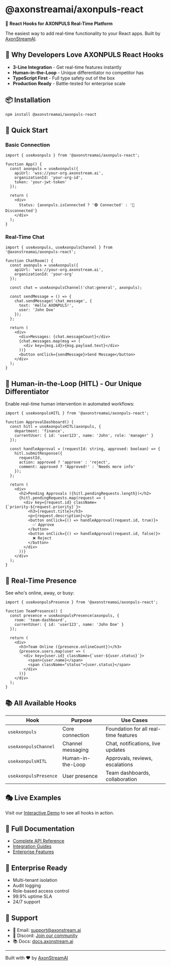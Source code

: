 # @axonstreamai/axonpuls-react

🚀 **React Hooks for AXONPULS Real-Time Platform**

The easiest way to add real-time functionality to your React apps. Built by [AxonStreamAI](https://axonstream.ai).

## 🎯 **Why Developers Love AXONPULS React Hooks**

- **3-Line Integration** - Get real-time features instantly
- **Human-in-the-Loop** - Unique differentiator no competitor has
- **TypeScript First** - Full type safety out of the box
- **Production Ready** - Battle-tested for enterprise scale

## 📦 **Installation**

```bash
npm install @axonstreamai/axonpuls-react
```

## 🚀 **Quick Start**

### Basic Connection

```tsx
import { useAxonpuls } from '@axonstreamai/axonpuls-react';

function App() {
  const axonpuls = useAxonpuls({
    apiUrl: 'wss://your-org.axonstream.ai',
    organizationId: 'your-org-id',
    token: 'your-jwt-token'
  });

  return (
    <div>
      Status: {axonpuls.isConnected ? '🟢 Connected' : '🔴 Disconnected'}
    </div>
  );
}
```

### Real-Time Chat

```tsx
import { useAxonpuls, useAxonpulsChannel } from '@axonstreamai/axonpuls-react';

function ChatRoom() {
  const axonpuls = useAxonpuls({
    apiUrl: 'wss://your-org.axonstream.ai',
    organizationId: 'your-org'
  });
  
  const chat = useAxonpulsChannel('chat:general', axonpuls);

  const sendMessage = () => {
    chat.sendMessage('chat_message', {
      text: 'Hello AXONPULS!',
      user: 'John Doe'
    });
  };

  return (
    <div>
      <div>Messages: {chat.messageCount}</div>
      {chat.messages.map(msg => (
        <div key={msg.id}>{msg.payload.text}</div>
      ))}
      <button onClick={sendMessage}>Send Message</button>
    </div>
  );
}
```

## 🎯 **Human-in-the-Loop (HITL) - Our Unique Differentiator**

Enable real-time human intervention in automated workflows:

```tsx
import { useAxonpulsHITL } from '@axonstreamai/axonpuls-react';

function ApprovalDashboard() {
  const hitl = useAxonpulsHITL(axonpuls, {
    department: 'finance',
    currentUser: { id: 'user123', name: 'John', role: 'manager' }
  });

  const handleApproval = (requestId: string, approved: boolean) => {
    hitl.submitResponse({
      requestId,
      action: approved ? 'approve' : 'reject',
      comment: approved ? 'Approved!' : 'Needs more info'
    });
  };

  return (
    <div>
      <h2>Pending Approvals ({hitl.pendingRequests.length})</h2>
      {hitl.pendingRequests.map(request => (
        <div key={request.id} className={`priority-${request.priority}`}>
          <h3>{request.title}</h3>
          <p>{request.description}</p>
          <button onClick={() => handleApproval(request.id, true)}>
            ✅ Approve
          </button>
          <button onClick={() => handleApproval(request.id, false)}>
            ❌ Reject
          </button>
        </div>
      ))}
    </div>
  );
}
```

## 👥 **Real-Time Presence**

See who's online, away, or busy:

```tsx
import { useAxonpulsPresence } from '@axonstreamai/axonpuls-react';

function TeamPresence() {
  const presence = useAxonpulsPresence(axonpuls, {
    room: 'team-dashboard',
    currentUser: { id: 'user123', name: 'John Doe' }
  });

  return (
    <div>
      <h3>Team Online ({presence.onlineCount})</h3>
      {presence.users.map(user => (
        <div key={user.id} className={`user-${user.status}`}>
          <span>{user.name}</span>
          <span className="status">{user.status}</span>
        </div>
      ))}
    </div>
  );
}
```

## 📚 **All Available Hooks**

| Hook | Purpose | Use Cases |
|------|---------|-----------|
| `useAxonpuls` | Core connection | Foundation for all real-time features |
| `useAxonpulsChannel` | Channel messaging | Chat, notifications, live updates |
| `useAxonpulsHITL` | Human-in-the-Loop | Approvals, reviews, escalations |
| `useAxonpulsPresence` | User presence | Team dashboards, collaboration |

## 🎭 **Live Examples**

Visit our [Interactive Demo](https://demo.axonstream.ai) to see all hooks in action.

## 📖 **Full Documentation**

- [Complete API Reference](https://docs.axonstream.ai/react)
- [Integration Guides](https://docs.axonstream.ai/guides)
- [Enterprise Features](https://docs.axonstream.ai/enterprise)

## 🏢 **Enterprise Ready**

- Multi-tenant isolation
- Audit logging
- Role-based access control
- 99.9% uptime SLA
- 24/7 support

## 💬 **Support**

- 📧 Email: [support@axonstream.ai](mailto:support@axonstream.ai)
- 💬 Discord: [Join our community](https://discord.gg/axonstream)
- 📚 Docs: [docs.axonstream.ai](https://docs.axonstream.ai)

---

Built with ❤️ by [AxonStreamAI](https://axonstream.ai)
